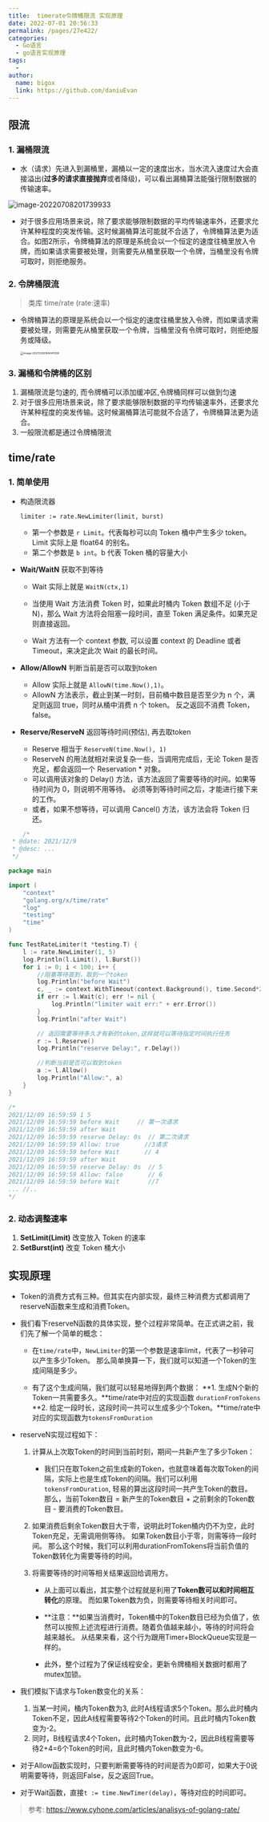 ```yaml
---
title:  timerate令牌桶限流 实现原理
date: 2022-07-01 20:56:33
permalink: /pages/27e422/
categories:
  - Go语言
  - go语言实现原理
tags:
  - 
author: 
  name: bigox
  link: https://github.com/daniuEvan
---
```

## 限流

### 1. 漏桶限流

- 水（请求）先进入到漏桶里，漏桶以一定的速度出水，当水流入速度过大会直接溢出(**过多的请求直接抛弃**或者降级)，可以看出漏桶算法能强行限制数据的传输速率。

![image-20220708201739933](https://raw.githubusercontent.com/daniuEvan/pictrues/main/Typora/20220708201739.png)

- 对于很多应用场景来说，除了要求能够限制数据的平均传输速率外，还要求允许某种程度的突发传输。这时候漏桶算法可能就不合适了，令牌桶算法更为适合。如图2所示，令牌桶算法的原理是系统会以一个恒定的速度往桶里放入令牌，而如果请求需要被处理，则需要先从桶里获取一个令牌，当桶里没有令牌可取时，则拒绝服务。

### 2. 令牌桶限流

> 类库 time/rate  (rate:速率)

- 令牌桶算法的原理是系统会以一个恒定的速度往桶里放入令牌，而如果请求需要被处理，则需要先从桶里获取一个令牌，当桶里没有令牌可取时，则拒绝服务或降级。

  <img src="https://raw.githubusercontent.com/daniuEvan/pictrues/main/Typora/20220708201640.png" alt="image-20211209164645108" style="zoom: 39%;" />

### 3. 漏桶和令牌桶的区别

1. 漏桶限流是匀速的, 而令牌桶可以添加缓冲区,令牌桶同样可以做到匀速
2. 对于很多应用场景来说，除了要求能够限制数据的平均传输速率外，还要求允许某种程度的突发传输。这时候漏桶算法可能就不合适了，令牌桶算法更为适合。
3. 一般限流都是通过令牌桶限流

## time/rate

### 1. 简单使用

- 构造限流器

  `limiter := rate.NewLimiter(limit, burst)` 

  - 第一个参数是 `r Limit`。代表每秒可以向 Token 桶中产生多少 token。Limit 实际上是 float64 的别名。
  - 第二个参数是 `b int`。b 代表 Token 桶的容量大小

- **Wait/WaitN** 获取不到等待

  - Wait 实际上就是 `WaitN(ctx,1)`

  - 当使用 Wait 方法消费 Token 时，如果此时桶内 Token 数组不足 (小于 N)，那么 Wait 方法将会阻塞一段时间，直至 Token 满足条件。如果充足则直接返回。

  - Wait 方法有一个 context 参数, 可以设置 context 的 Deadline 或者 Timeout，来决定此次 Wait 的最长时间。

- **Allow/AllowN**  判断当前是否可以取到token 

  - Allow 实际上就是 `AllowN(time.Now(),1)`。
  - AllowN 方法表示，截止到某一时刻，目前桶中数目是否至少为 n 个，满足则返回 true，同时从桶中消费 n 个 token。
    反之返回不消费 Token，false。

- **Reserve/ReserveN** 返回等待时间(预估), 再去取token 
  - Reserve 相当于 `ReserveN(time.Now(), 1)`
  - ReserveN 的用法就相对来说复杂一些，当调用完成后，无论 Token 是否充足，都会返回一个 Reservation * 对象。
  - 可以调用该对象的 Delay() 方法，该方法返回了需要等待的时间。如果等待时间为 0，则说明不用等待。
    必须等到等待时间之后，才能进行接下来的工作。
  - 或者，如果不想等待，可以调用 Cancel() 方法，该方法会将 Token 归还。

```go
	/*
 * @date: 2021/12/9
 * @desc: ...
 */

package main

import (
	"context"
	"golang.org/x/time/rate"
	"log"
	"testing"
	"time"
)

func TestRateLimiter(t *testing.T) {
	l := rate.NewLimiter(1, 5)
	log.Println(l.Limit(), l.Burst())
	for i := 0; i < 100; i++ {
		//阻塞等待直到，取到一个token
		log.Println("before Wait")
		c, _ := context.WithTimeout(context.Background(), time.Second*2)
		if err := l.Wait(c); err != nil {
			log.Println("limiter wait err:" + err.Error())
		}
		log.Println("after Wait")

		// 返回需要等待多久才有新的token,这样就可以等待指定时间执行任务
		r := l.Reserve()
		log.Println("reserve Delay:", r.Delay())

		//判断当前是否可以取到token
		a := l.Allow()
		log.Println("Allow:", a)
	}
}

/*
2021/12/09 16:59:59 1 5
2021/12/09 16:59:59 before Wait     // 第一次请求
2021/12/09 16:59:59 after Wait     
2021/12/09 16:59:59 reserve Delay: 0s  // 第二次请求
2021/12/09 16:59:59 Allow: true       //3请求
2021/12/09 16:59:59 before Wait       // 4
2021/12/09 16:59:59 after Wait      
2021/12/09 16:59:59 reserve Delay: 0s  // 5
2021/12/09 16:59:59 Allow: false       // 6
2021/12/09 16:59:59 before Wait        //7
... //..
*/
```



### 2. 动态调整速率

1. **SetLimit(Limit)** 改变放入 Token 的速率
2. **SetBurst(int)** 改变 Token 桶大小



## 实现原理

- Token的消费方式有三种。但其实在内部实现，最终三种消费方式都调用了reserveN函数来生成和消费Token。

- 我们看下reserveN函数的具体实现，整个过程非常简单。在正式讲之前，我们先了解一个简单的概念：

  - 在`time/rate`中，`NewLimiter`的第一个参数是速率limit，代表了一秒钟可以产生多少Token。
    那么简单换算一下，我们就可以知道一个Token的生成间隔是多少。

  - 有了这个生成间隔，我们就可以轻易地得到两个数据：
    **1. 生成N个新的Token一共需要多久。**time/rate中对应的实现函数 `durationFromTokens`
    **2. 给定一段时长，这段时间一共可以生成多少个Token。**time/rate中对应的实现函数为`tokensFromDuration`

- reserveN实现过程如下：

  1. 计算从上次取Token的时间到当前时刻，期间一共新产生了多少Token：
     - 我们只在取Token之前生成新的Token，也就意味着每次取Token的间隔，实际上也是生成Token的间隔。我们可以利用`tokensFromDuration`, 轻易的算出这段时间一共产生Token的数目。
       那么，当前Token数目 = 新产生的Token数目 + 之前剩余的Token数目 - 要消费的Token数目。

  2. 如果消费后剩余Token数目大于零，说明此时Token桶内仍不为空，此时Token充足，无需调用侧等待。
     如果Token数目小于零，则需等待一段时间。
     那么这个时候，我们可以利用durationFromTokens将当前负值的Token数转化为需要等待的时间。

  3. 将需要等待的时间等相关结果返回给调用方。

     - 从上面可以看出，其实整个过程就是利用了**Token数可以和时间相互转化**的原理。 而如果Token数为负，则需要等待相关时间即可。

     - **注意：**如果当消费时，Token桶中的Token数目已经为负值了，依然可以按照上述流程进行消费。随着负值越来越小，等待的时间将会越来越长。 从结果来看，这个行为跟用Timer+BlockQueue实现是一样的。

     - 此外，整个过程为了保证线程安全，更新令牌桶相关数据时都用了mutex加锁。

- 我们模拟下请求与Token数变化的关系：

  1. 当某一时间，桶内Token数为3, 此时A线程请求5个Token。那么此时桶内Token不足，因此A线程需要等待2个Token的时间。且此时桶内Token数变为-2。
  2. 同时，B线程请求4个Token，此时桶内Token数为-2，因此B线程需要等待2+4=6个Token的时间，且此时桶内Token数变为-6。

- 对于Allow函数实现时，只要判断需要等待的时间是否为0即可，如果大于0说明需要等待，则返回False，反之返回True。

- 对于Wait函数，直接`t := time.NewTimer(delay)`，等待对应的时间即可。

> 参考: https://www.cyhone.com/articles/analisys-of-golang-rate/
